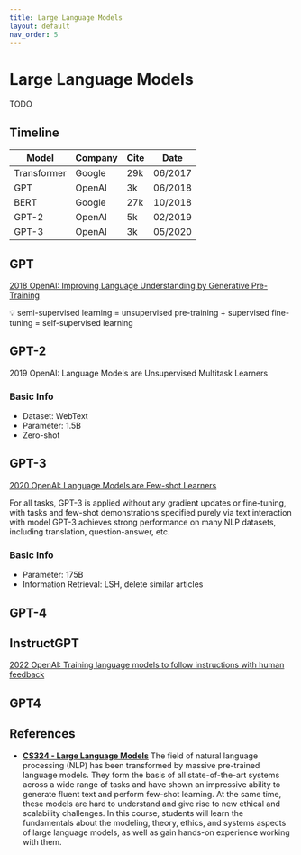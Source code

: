 ```yaml
---
title: Large Language Models
layout: default
nav_order: 5
---
```

# Large Language Models

TODO

## Timeline

| Model | Company | Cite | Date |
| --- | --- | --- | --- |
| Transformer | Google | 29k | 06/2017 |
| GPT | OpenAI | 3k | 06/2018 |
| BERT | Google | 27k | 10/2018 |
| GPT-2 | OpenAI | 5k | 02/2019 |
| GPT-3 | OpenAI | 3k | 05/2020 |


## GPT

[2018 OpenAI: Improving Language Understanding by Generative Pre-Training](https://cdn.openai.com/research-covers/language-unsupervised/language_understanding_paper.pdf)

<aside>
💡 semi-supervised learning = unsupervised pre-training + supervised fine-tuning = self-supervised learning

</aside>

## GPT-2

2019 OpenAI: Language Models are Unsupervised Multitask Learners

### Basic Info

- Dataset: WebText
- Parameter: 1.5B
- Zero-shot

## GPT-3

[2020 OpenAI: Language Models are Few-shot Learners](https://arxiv.org/pdf/2005.14165.pdf)

For all tasks, GPT-3 is applied without any gradient updates or fine-tuning, with tasks and few-shot demonstrations specified purely via text interaction with model GPT-3 achieves strong performance on many NLP datasets, including translation, question-answer, etc.

### Basic Info

- Parameter: 175B
- Information Retrieval: LSH, delete similar articles

## GPT-4

## InstructGPT

[2022 OpenAI: Training language models to follow instructions with human feedback](https://arxiv.org/abs/2203.02155)

## GPT4

## References
- **[CS324 - Large Language Models](https://stanford-cs324.github.io/winter2022/)**
The field of natural language processing (NLP) has been transformed by massive pre-trained language models. They form the basis of all state-of-the-art systems across a wide range of tasks and have shown an impressive ability to generate fluent text and perform few-shot learning. At the same time, these models are hard to understand and give rise to new ethical and scalability challenges. In this course, students will learn the fundamentals about the modeling, theory, ethics, and systems aspects of large language models, as well as gain hands-on experience working with them.
